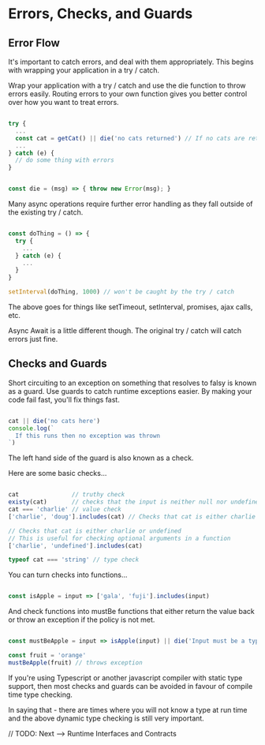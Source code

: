 # Errors, Checks, and Guards

## Error Flow

It's important to catch errors, and deal with them appropriately.
This begins with wrapping your application in a try / catch.

Wrap your application with a try / catch and use the die function to throw errors easily. Routing errors to your own function gives you better control over how you want to treat errors.

```javascript

try {
  ...
  const cat = getCat() || die('no cats returned') // If no cats are returned, error out
  ...
} catch (e) {
  // do some thing with errors
}

```

```javascript

const die = (msg) => { throw new Error(msg); }

```

Many async operations require further error handling as they fall outside of the existing try / catch.

```javascript

const doThing = () => {
  try {
    ...
  } catch (e) {
    ...
  }
}

setInterval(doThing, 1000) // won't be caught by the try / catch

```

The above goes for things like setTimeout, setInterval, promises, ajax calls, etc.

Async Await is a little different though.
The original try / catch will catch errors just fine.

## Checks and Guards

Short circuiting to an exception on something that resolves to falsy is known as a guard.
Use guards to catch runtime exceptions easier.
By making your code fail fast, you'll fix things fast.

```javascript

cat || die('no cats here')
console.log(`
  If this runs then no exception was thrown
`)

```

The left hand side of the guard is also known as a check.

Here are some basic checks...

```javascript

cat               // truthy check
existy(cat)       // checks that the input is neither null nor undefined - SEE SHORT CIRCUITS.md for info on existy
cat === 'charlie' // value check
['charlie', 'doug'].includes(cat) // Checks that cat is either charlie or doug

// Checks that cat is either charlie or undefined
// This is useful for checking optional arguments in a function
['charlie', 'undefined'].includes(cat)

typeof cat === 'string' // type check

```

You can turn checks into functions...

```javascript

const isApple = input => ['gala', 'fuji'].includes(input) 

```

And check functions into mustBe functions that either return the value back or throw an exception if the policy is not met.

```javascript

const mustBeApple = input => isApple(input) || die('Input must be a type of apple')

const fruit = 'orange'
mustBeApple(fruit) // throws exception

```

If you're using Typescript or another javascript compiler with static type support, then most checks and guards can be avoided in favour of compile time type checking.

In saying that - there are times where you will not know a type at run time and the above dynamic type checking is still very important.

// TODO: Next --> Runtime Interfaces and Contracts
